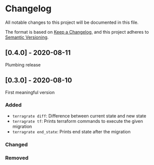# Changelog

All notable changes to this project will be documented in this file.

The format is based on [Keep a Changelog](https://keepachangelog.com/en/1.0.0/),
and this project adheres to [Semantic Versioning](https://semver.org/spec/v2.0.0.html).

## [0.4.0] - 2020-08-11

Plumbing release

## [0.3.0] - 2020-08-10

First meaningful version

### Added
- `terragrate diff`: Difference between current state and new state
- `terragrate tf`: Prints terraform commands to execute the given migration
- `terragrate end_state`: Prints end state after the migration

### Changed
### Removed
